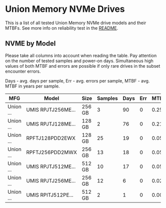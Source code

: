 Union Memory NVMe Drives
========================

This is a list of all tested Union Memory NVMe drive models and their MTBFs. See more
info on reliability test in the [README](https://github.com/linuxhw/SMART).

NVME by Model
------------

Please take all columns into account when reading the table. Pay attention on the
number of tested samples and power-on days. Simultaneous high values of both MTBF
and errors are possible if only rare drives in the subset encounter errors.

Days - avg. days per sample,
Err  - avg. errors per sample,
MTBF - avg. MTBF in years per sample.

| MFG       | Model              | Size   | Samples | Days  | Err   | MTBF |
|-----------|--------------------|--------|---------|-------|-------|------|
| Union ... | UMIS RPJTJ256ME... | 256 GB | 3       | 90    | 0     | 0.25   |
| Union ... | UMIS RPJTJ128ME... | 128 GB | 2       | 76    | 0     | 0.21   |
| Union ... | RPFTJ128PDD2EWX    | 128 GB | 25      | 19    | 0     | 0.05   |
| Union ... | RPFTJ256PDD2MWX    | 256 GB | 13      | 18    | 0     | 0.05   |
| Union ... | UMIS RPJTJ512ME... | 512 GB | 10      | 17    | 0     | 0.05   |
| Union ... | UMIS RPJTJ256ME... | 256 GB | 12      | 6     | 0     | 0.02   |
| Union ... | UMIS RPITJ512PE... | 512 GB | 2       | 1     | 0     | 0.00   |
